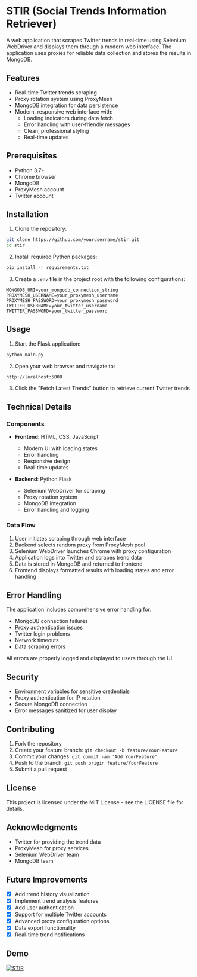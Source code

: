 # STIR (Social Trends Information Retriever)

A web application that scrapes Twitter trends in real-time using Selenium WebDriver and displays them through a modern web interface. The application uses proxies for reliable data collection and stores the results in MongoDB.

## Features

- Real-time Twitter trends scraping
- Proxy rotation system using ProxyMesh
- MongoDB integration for data persistence
- Modern, responsive web interface with:
  - Loading indicators during data fetch
  - Error handling with user-friendly messages
  - Clean, professional styling
  - Real-time updates

## Prerequisites

- Python 3.7+
- Chrome browser
- MongoDB
- ProxyMesh account
- Twitter account

## Installation

1. Clone the repository:
```bash
git clone https://github.com/yourusername/stir.git
cd stir
```

2. Install required Python packages:
```bash
pip install -r requirements.txt
```

3. Create a `.env` file in the project root with the following configurations:
```env
MONGODB_URI=your_mongodb_connection_string
PROXYMESH_USERNAME=your_proxymesh_username
PROXYMESH_PASSWORD=your_proxymesh_password
TWITTER_USERNAME=your_twitter_username
TWITTER_PASSWORD=your_twitter_password
```

## Usage

1. Start the Flask application:
```bash
python main.py
```

2. Open your web browser and navigate to:
```
http://localhost:5000
```

3. Click the "Fetch Latest Trends" button to retrieve current Twitter trends

## Technical Details

### Components

- **Frontend**: HTML, CSS, JavaScript
  - Modern UI with loading states
  - Error handling
  - Responsive design
  - Real-time updates

- **Backend**: Python Flask
  - Selenium WebDriver for scraping
  - Proxy rotation system
  - MongoDB integration
  - Error handling and logging

### Data Flow

1. User initiates scraping through web interface
2. Backend selects random proxy from ProxyMesh pool
3. Selenium WebDriver launches Chrome with proxy configuration
4. Application logs into Twitter and scrapes trend data
5. Data is stored in MongoDB and returned to frontend
6. Frontend displays formatted results with loading states and error handling

## Error Handling

The application includes comprehensive error handling for:
- MongoDB connection failures
- Proxy authentication issues
- Twitter login problems
- Network timeouts
- Data scraping errors

All errors are properly logged and displayed to users through the UI.

## Security

- Environment variables for sensitive credentials
- Proxy authentication for IP rotation
- Secure MongoDB connection
- Error messages sanitized for user display

## Contributing

1. Fork the repository
2. Create your feature branch: `git checkout -b feature/YourFeature`
3. Commit your changes: `git commit -am 'Add YourFeature'`
4. Push to the branch: `git push origin feature/YourFeature`
5. Submit a pull request

## License

This project is licensed under the MIT License - see the LICENSE file for details.

## Acknowledgments

- Twitter for providing the trend data
- ProxyMesh for proxy services
- Selenium WebDriver team
- MongoDB team

## Future Improvements

- [x] Add trend history visualization
- [x] Implement trend analysis features
- [x] Add user authentication
- [x] Support for multiple Twitter accounts
- [x] Advanced proxy configuration options
- [x] Data export functionality
- [x] Real-time trend notifications

## Demo
[![STIR](https://img.youtube.com/vi/LoME2QhzJSo/0.jpg)](https://youtu.be/LoME2QhzJSo)

